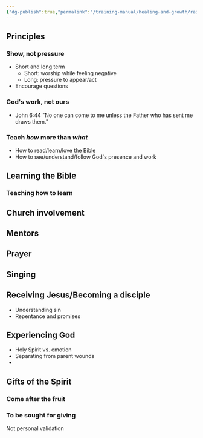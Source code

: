 ```yaml
---
{"dg-publish":true,"permalink":"/training-manual/healing-and-growth/raising-teens-to-know-jesus/"}
---
```


## Principles
### Show, not pressure
- Short and long term
	- Short: worship while feeling negative
	- Long: pressure to appear/act 
- Encourage questions
### God's work, not ours
- John 6:44 "No one can come to me unless the Father who has sent me draws them."
### Teach *how* more than *what*
- How to read/learn/love the Bible
- How to see/understand/follow God's presence and work
	

## Learning the Bible
### Teaching how to learn 

## Church involvement

## Mentors

## Prayer

## Singing


## Receiving Jesus/Becoming a disciple
- Understanding sin
- Repentance and promises

## Experiencing God
- Holy Spirit vs. emotion
- Separating from parent wounds
- 
## Gifts of the Spirit
### Come after the fruit

### To be sought for giving
Not personal validation

